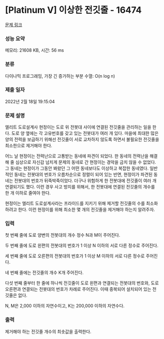 # [Platinum V] 이상한 전깃줄 - 16474 

[문제 링크](https://www.acmicpc.net/problem/16474) 

### 성능 요약

메모리: 21608 KB, 시간: 56 ms

### 분류

다이나믹 프로그래밍, 가장 긴 증가하는 부분 수열: O(n log n)

### 제출 일자

2022년 2월 18일 19:15:04

### 문제 설명

<p>엘리트 도로설계사 현정이는 도로 위 전봇대 사이에 연결된 전깃줄을 관리하는 일을 한다. 도로 양 옆에는 각 고유번호를 갖고 있는 전봇대가 여러 개 있다. 마을에 최대한 많은 양의 전력을 보급하기 위해선 전깃줄이 서로 교차하지 않도록 하면서 불필요한 전깃줄을 최소한으로 제거해야 한다.</p>

<p>어느 날 현정이는 전력난으로 고통받는 동네에 파견이 되었다. 한 동네의 전력난을 해결해 줄 심상으로 자신감 넘치게 문제의 동네로 간 현정이는 경악을 금치 않을 수 없었다. 그 동네는 현정이가 그동안 봐왔던 그 어떤 동네보다도 이상하고 복잡한 동네였다. 일반적인 동네는 전봇대의 번호가 오름차순으로 정렬이 되어 있는 반면, 현정이가 파견된 동네는 전봇대의 번호가 뒤죽박죽이었다. 더구나 위험하게 한 전봇대에 전깃줄이 여러 개 연결되기도 했다. 이런 경우 사고 방지를 위해서, 한 전봇대에 연결된 전깃줄의 개수를 한 개 이하로 줄여야 한다.</p>

<p>현정이는 엘리트 도로설계사라는 프라이드를 지키기 위해 제거할 전깃줄의 수를 최소화하려고 한다. 이런 현정이를 위해 최소한 몇 개의 전깃줄을 제거해야 하는지 알려주자.</p>

### 입력 

 <p>첫 번째 줄에 도로 양변의 전봇대의 개수 정수 N과 M이 주어진다.</p>

<p>두 번째 줄에 도로 왼편의 전봇대의 번호가 1 이상 N 이하의 서로 다른 정수로 주어진다.</p>

<p>세 번째 줄에 도로 오른편의 전봇대의 번호가 1 이상 M 이하의 서로 다른 정수로 주어진다.</p>

<p>네 번째 줄에는 전깃줄의 개수 K개 주어진다.</p>

<p>다섯 번째 줄부터 한 줄에 하나씩 전깃줄이 도로 왼편과 연결되는 전봇대의 번호와, 도로 오른편과 연결되는 전봇대의 번호가 차례로 주어진다. 이때 중복되어 설치되어 있는 전깃줄은 없다.</p>

<p>N, M은 2,000 이하의 자연수이고, K는 200,000 이하의 자연수다. </p>

### 출력 

 <p>제거해야 하는 전깃줄 개수의 최솟값을 출력한다.</p>

